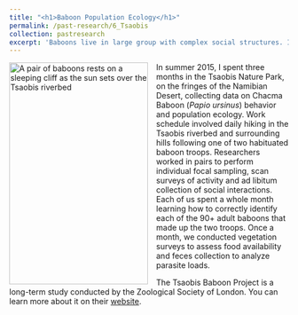 ```yaml
---
title: "<h1>Baboon Population Ecology</h1>"
permalink: /past-research/6_Tsaobis
collection: pastresearch
excerpt: 'Baboons live in large group with complex social structures. I worked with behavioural and population ecologist to learn more about how these social groups work.'
---
```


<img src="../images/babs_tsaobis.png" alt="A pair of baboons rests on a sleeping cliff as the sun sets over the Tsaobis riverbed" style = "width:250px;height:400px;margin-right:15px;float:left">

In summer 2015, I spent three months in the Tsaobis Nature Park, on the fringes of the Namibian Desert, collecting data on Chacma Baboon (_Papio ursinus_) behavior and population ecology. Work schedule involved daily hiking in the Tsaobis riverbed and surrounding hills following one of two habituated baboon troops. Researchers worked in pairs to perform individual focal sampling, scan surveys of activity and ad libitum collection of social interactions. Each of us spent a whole month learning how to correctly identify each of the 90+ adult baboons that made up the two troops. Once a month, we conducted vegetation surveys to assess food availability and feces collection to analyze parasite loads.

The Tsaobis Baboon Project is a long-term study conducted by the Zoological Society of London. You can learn more about it on their [website](https://www.zsl.org/science/research/baboon).
